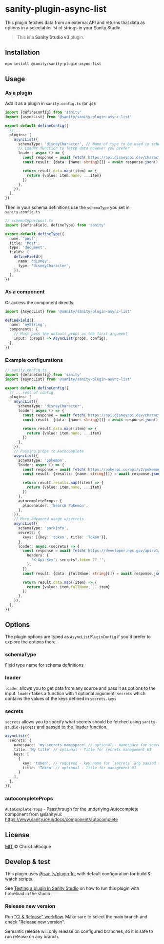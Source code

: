# sanity-plugin-async-list

This plugin fetches data from an external API and returns that data as options in a selectable list of strings in your Sanity Studio.

> This is a **Sanity Studio v3** plugin.

## Installation

```sh
npm install @sanity/sanity-plugin-async-list
```

## Usage

### As a plugin

Add it as a plugin in `sanity.config.ts` (or .js):

```ts
import {defineConfig} from 'sanity'
import {asyncList} from '@sanity/sanity-plugin-async-list'

export default defineConfig({
  //...
  plugins: [
    asyncList({
      schemaType: 'disneyCharacter', // Name of type to be used in schema definitions
      // Loader function to fetch data however you prefer
      loader: async () => {
        const response = await fetch('https://api.disneyapi.dev/character')
        const result: {data: {name: string}[]} = await response.json()

        return result.data.map((item) => {
          return {value: item.name, ...item}
        })
      },
    }),
  ],
})
```

Then in your schema definitions use the `schemaType` you set in `sanity.config.ts`

```ts
// schemaTypes/post.ts
import {defineField, defineType} from 'sanity'

export default defineType({
  name: 'post',
  title: 'Post',
  type: 'document',
  fields: [
    defineField({
      name: 'disney',
      type: 'disneyCharacter',
    }),
  ],
})
```

### As a component

Or access the component directly:

```ts
import {AsyncList} from '@sanity/sanity-plugin-async-list'

defineField({
  name: 'myString',
  components: {
    // Must pass the default props as the first argument
    input: (props) => AsyncList(props, config),
  },
})
```

### Example configurations

```ts
// sanity.config.ts
import {defineConfig} from 'sanity'
import {asyncList} from '@sanity/sanity-plugin-async-list'

export default defineConfig({
  // ...rest of config
  plugins: [
    asyncList({
      schemaType: 'disneyCharacter',
      loader: async () => {
        const response = await fetch('https://api.disneyapi.dev/character')
        const result: {data: {name: string}[]} = await response.json()

        return result.data.map((item) => {
          return {value: item.name, ...item}
        })
      },
    }),
    // Passing props to Autocomplete
    asyncList({
      schemaType: 'pokemon',
      loader: async () => {
        const response = await fetch('https://pokeapi.co/api/v2/pokemon?limit=50&offset=0')
        const result: {results: {name: string}[]} = await response.json()

        return result.results.map((item) => {
          return {value: item.name, ...item}
        })
      },
      autocompleteProps: {
        placeholder: 'Search Pokemon',
      },
    }),
    // More advanced usage w/secrets
    asyncList({
      schemaType: 'parkInfo',
      secrets: {
        keys: [{key: 'token', title: 'Token'}],
      },
      loader: async (secrets) => {
        const response = await fetch('https://developer.nps.gov/api/v1/parks?parkCode=acad', {
          headers: {
            'X-Api-Key': secrets?.token ?? '',
          },
        })
        const result: {data: {fullName: string}[]} = await response.json()

        return result.data.map((item) => {
          return {value: item.fullName, ...item}
        })
      },
    }),
  ],
})
```

## Options

The plugin options are typed as `AsyncListPluginConfig` if you'd prefer to explore the options there.

### schemaType

Field type name for schema definitions

### loader

`loader` allows you to get data from any source and pass it as options to the input. `loader` takes a function with 1 optional argument: `secrets` which contains the values of the keys defined in `secrets.keys`

### secrets
`secrets` allows you to specify what secrets should be fetched using `sanity-studio-secrets` and passed to the `loader function.

```ts
asyncList({
  secrets: {
    namespace: 'my-secrets-namespace' // optional - namespace for secrets previously saved with @sanity/studio-secrets
    title: 'My title' // optional - Title for secrets management UI
    keys: [
      {
        key: 'token', // required - key name for `secrets` arg passed to loader
        title: 'Token' // optional - Title for management UI
      }
    ],
  },
}),
```

### autocompleteProps

`AutoCompleteProps` - Passthrough for the underlying Autocomplete component from @sanity/ui: https://www.sanity.io/ui/docs/component/autocomplete

## License

[MIT](LICENSE) © Chris LaRocque

## Develop & test

This plugin uses [@sanity/plugin-kit](https://github.com/sanity-io/plugin-kit)
with default configuration for build & watch scripts.

See [Testing a plugin in Sanity Studio](https://github.com/sanity-io/plugin-kit#testing-a-plugin-in-sanity-studio)
on how to run this plugin with hotreload in the studio.

### Release new version

Run ["CI & Release" workflow](TODO/actions/workflows/main.yml).
Make sure to select the main branch and check "Release new version".

Semantic release will only release on configured branches, so it is safe to run release on any branch.
